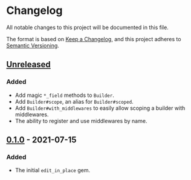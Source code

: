 # Changelog
All notable changes to this project will be documented in this file.

The format is based on [Keep a Changelog](https://keepachangelog.com/en/1.0.0/),
and this project adheres to [Semantic Versioning](https://semver.org/spec/v2.0.0.html).

## [Unreleased]
### Added
- Add magic `*_field` methods to `Builder`.
- Add `Builder#scope`, an alias for `Builder#scoped`.
- Add `Builder#with_middlewares` to easily allow scoping a builder with middlewares.
- The ability to register and use middlewares by name.

## [0.1.0] - 2021-07-15
### Added
- The initial `edit_in_place` gem.

[Unreleased]: https://github.com/jacoblockard99/edit_in_place/compare/v0.1.0...HEAD
[0.1.0]: https://github.com/jacoblockard99/edit_in_place/releases/tag/v0.1.0
